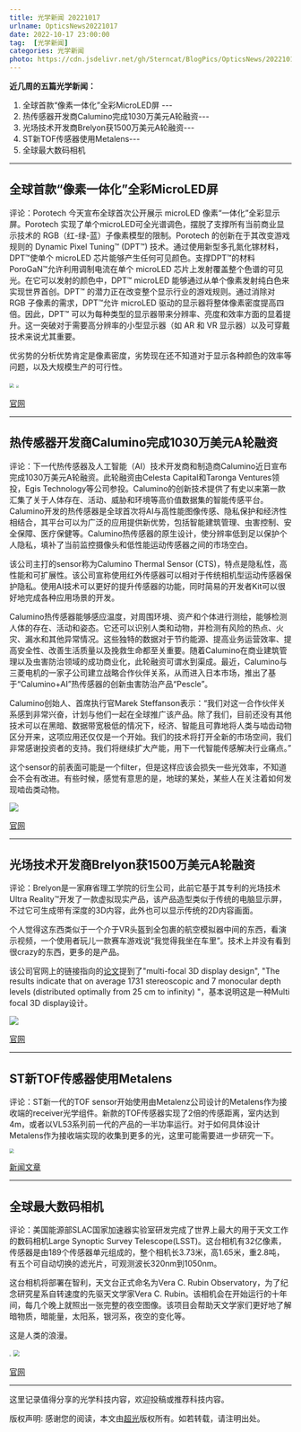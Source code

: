 ```yaml
---
title: 光学新闻 20221017
urlname: OpticsNews20221017
date: 2022-10-17 23:00:00
tag:  [光学新闻]
categories: 光学新闻
photo: https://cdn.jsdelivr.net/gh/Sterncat/BlogPics/OpticsNews/20221017/5-1.png
---
```


**近几周的五篇光学新闻：**

1.  全球首款“像素一体化”全彩MicroLED屏 --- 
2.  热传感器开发商Calumino完成1030万美元A轮融资---
3.  光场技术开发商Brelyon获1500万美元A轮融资---
4.  ST新TOF传感器使用Metalens--- 
5.  全球最大数码相机

<!--more-->

-----
## 全球首款“像素一体化”全彩MicroLED屏

评论：Porotech 今天宣布全球首次公开展示 microLED 像素“一体化”全彩显示屏。Porotech 实现了单个microLED可全光谱调色，摆脱了支撑所有当前商业显示技术的 RGB（红-绿-蓝）子像素模型的限制。Porotech 的创新在于其改变游戏规则的 Dynamic Pixel Tuning™ (DPT™) 技术。通过使用新型多孔氮化镓材料，DPT™使单个 microLED 芯片能够产生任何可见颜色。支撑DPT™的材料 PoroGaN™允许利用调制电流在单个 microLED 芯片上发射覆盖整个色谱的可见光。在它可以发射的颜色中，DPT™ microLED 能够通过从单个像素发射纯白色来实现世界首创。DPT™ 的潜力正在改变整个显示行业的游戏规则。通过消除对 RGB 子像素的需求，DPT™允许 microLED 驱动的显示器将整体像素密度提高四倍。因此，DPT™ 可以为每种类型的显示器带来分辨率、亮度和效率方面的显着提升。这一突破对于需要高分辨率的小型显示器（如 AR 和 VR 显示器）以及可穿戴技术来说尤其重要。

优劣势的分析优势肯定是像素密度，劣势现在还不知道对于显示各种颜色的效率等问题，以及大规模生产的可行性。

<img src="https://cdn.jsdelivr.net/gh/Sterncat/BlogPics/OpticsNews/20221017/1-1.gif" style="zoom:50%;" />

<img src="https://cdn.jsdelivr.net/gh/Sterncat/BlogPics/OpticsNews/20221017/1.gif" style="zoom:33%;" />

[官网](https://www.porotech.com/)

-----
## 热传感器开发商Calumino完成1030万美元A轮融资

评论：下一代热传感器及人工智能（AI）技术开发商和制造商Calumino近日宣布完成1030万美元A轮融资。此轮融资由Celesta Capital和Taronga Ventures领投，Egis Technology等公司参投。Calumino的创新技术提供了有史以来第一款汇集了关于人体存在、活动、威胁和环境等高价值数据集的智能传感平台。Calumino开发的热传感器是全球首次将AI与高性能图像传感、隐私保护和经济性相结合，其平台可以为广泛的应用提供新优势，包括智能建筑管理、虫害控制、安全保障、医疗保健等。Calumino热传感器的原生设计，使分辨率低到足以保护个人隐私，填补了当前监控摄像头和低性能运动传感器之间的市场空白。

该公司主打的sensor称为Calumino Thermal Sensor (CTS)，特点是隐私性，高性能和可扩展性。该公司宣称使用红外传感器可以相对于传统相机型运动传感器保护隐私。使用AI技术可以更好的提升传感器的功能，同时简易的开发者Kit可以很好地完成各种应用场景的开发。

Calumino热传感器能够感应温度，对周围环境、资产和个体进行测绘，能够检测人体的存在、活动和姿态。它还可以识别人类和动物，并检测有风险的热点、火灾、漏水和其他异常情况。这些独特的数据对于节约能源、提高业务运营效率、提高安全性、改善生活质量以及挽救生命都至关重要。随着Calumino在商业建筑管理以及虫害防治领域的成功商业化，此轮融资可谓水到渠成。最近，Calumino与三菱电机的一家子公司建立战略合作伙伴关系，从而进入日本市场，推出了基于“Calumino+AI”热传感器的创新虫害防治产品“Pescle”。

Calumino创始人、首席执行官Marek Steffanson表示：“我们对这一合作伙伴关系感到非常兴奋，计划与他们一起在全球推广该产品。除了我们，目前还没有其他技术可以在黑暗、数据带宽极低的情况下，经济、智能且可靠地将人类与啮齿动物区分开来，这项应用还仅仅是一个开始。我们的技术将打开全新的市场空间，我们非常感谢投资者的支持。我们将继续扩大产能，用下一代智能传感解决行业痛点。”

这个sensor的前表面可能是一个filter，但是这样应该会损失一些光效率，不知道会不会有改进。有些时候，感觉有意思的是，地球的某处，某些人在关注着如何发现啮齿类动物。

![](https://cdn.jsdelivr.net/gh/Sterncat/BlogPics/OpticsNews/20221017/2.png)



[官网](https://calumino.com/)

-----
## 光场技术开发商Brelyon获1500万美元A轮融资

评论：Brelyon是一家麻省理工学院的衍生公司，此前它基于其专利的光场技术Ultra Reality™开发了一款虚拟现实产品，该产品造型类似于传统的电脑显示屏，不过它可生成带有深度的3D内容，此外也可以显示传统的2D内容画面。

个人觉得这东西类似于一个介于VR头盔到全包裹的航空模拟器中间的东西，看演示视频，一个使用者玩儿一款赛车游戏说“我觉得我坐在车里”。技术上并没有看到很crazy的东西，更多的是产品。

该公司官网上的链接指向的[论文](https://opg.optica.org/oe/fulltext.cfm?uri=oe-29-7-9878&id=449280)提到了"multi-focal 3D display design", "The results indicate that on average 1731 stereoscopic and 7 monocular depth levels (distributed optimally from 25 cm to infinity) "，基本说明这是一种Multi focal 3D display设计。

![](https://cdn.jsdelivr.net/gh/Sterncat/BlogPics/OpticsNews/20221017/3.jpg)

[官网](https://brelyon.com/)

-----
## ST新TOF传感器使用Metalens

评论：ST新一代的TOF sensor开始使用由Metalenz公司设计的Metalens作为接收端的receiver光学组件。新款的TOF传感器实现了2倍的传感距离，室内达到4m，或者以VL53系列前一代的产品的一半功率运行。对于如何具体设计Metalens作为接收端实现的收集到更多的光，这里可能需要进一步研究一下。

<img src="https://cdn.jsdelivr.net/gh/Sterncat/BlogPics/OpticsNews/20221017/4-2.png" style="zoom:50%;" />

[新闻文章]( https://www.eejournal.com/article/time-of-flight-sensors-trilobites-and-tunable-optics-what-an-unlikely-combo/)

-----
## 全球最大数码相机

评论：美国能源部SLAC国家加速器实验室研发完成了世界上最大的用于天文工作的数码相机Large Synoptic Survey Telescope(LSST)。这台相机有32亿像素，传感器是由189个传感器单元组成的，整个相机长3.73米，高1.65米，重2.8吨，有五个可自动切换的滤光片，可观测波长320nm到1050nm。

这台相机将部署在智利，天文台正式命名为Vera C. Rubin Observatory，为了纪念研究星系自转速度的先驱天文学家Vera C. Rubin。该相机会在开始运行的十年间，每几个晚上就照出一张完整的夜空图像。该项目会帮助天文学家们更好地了解暗物质，暗能量，太阳系，银河系，夜空的变化等。

这是人类的浪漫。

<img src="https://cdn.jsdelivr.net/gh/Sterncat/BlogPics/OpticsNews/20221017/5-1.png" style="zoom:20%;" />

<img src="https://cdn.jsdelivr.net/gh/Sterncat/BlogPics/OpticsNews/20221017/5-2.webp" style="zoom:67%;" />



[官网](https://lsst.slac.stanford.edu/)

-----

这里记录值得分享的光学科技内容，欢迎投稿或推荐科技内容。

版权声明: 感谢您的阅读，本文由[超光](https://faster-than-light.net/)版权所有。如若转载，请注明出处。



